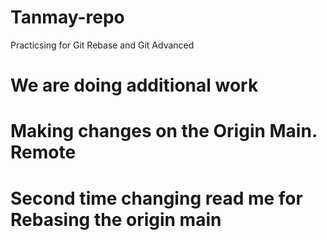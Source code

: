 # Tanmay-repo

Practicsing for Git Rebase and Git Advanced

# We are doing additional work

# Making changes on the Origin Main. Remote 


# Second time changing read me for Rebasing the origin main
